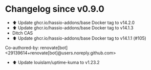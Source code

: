 # Changelog since v0.9.0
- ⬆️ Update ghcr.io/hassio-addons/base Docker tag to v14.2.0 
- ⬆️ Update ghcr.io/hassio-addons/base Docker tag to v14.1.3 
- Ditch CAS 
- ⬆️ Update ghcr.io/hassio-addons/base Docker tag to v14.1.1 (#105)

Co-authored-by: renovate[bot] <29139614+renovate[bot]@users.noreply.github.com> 
- ⬆️ Update louislam/uptime-kuma to v1.23.2 
